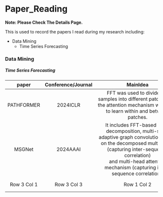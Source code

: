 # Paper_Reading

**Note: Please Check The Details Page.**

This is used to record the papers I read during my research including:
- Data Mining
    - Time Series Forecasting

### Data Mining

##### Time Series Forecasting

<!-- 论文名，年份会议，内容，文章链接，代码链接，解读链接 -->
| paper |Conference/Journal | MainIdea | PaperLink | CodeLink | PersonalInterpretation |
|:----------:|:----------:|:----------:|:----------:|:----------:|:----------:|
| PATHFORMER | 2024ICLR |  <div style="width: 200pt"> FFT was used to divide the samples into different patches,and the attention mechanism was used to learn within and between patches. | [paper pdf](https://arxiv.org/pdf/2402.05956) | [code](https://github.com/decisionintelligence/pathformer) | Row 1 Col 3 |
| MSGNet | 2024AAAI | <div style="width: 200pt"> It includes FFT-based scale decomposition, multi-scale adaptive graph convolution based on the decomposed multi-scale (capturing inter-sequence correlation) <br> and multi-head attention mechanism (capturing intra-sequence correlation). | [paper pdf](https://ojs.aaai.org/index.php/AAAI/article/view/28991) | [code](https://github.com/YoZhibo/MSGNet) | [click here](https://blog.csdn.net/weixin_66813444/article/details/139930335?spm=1001.2014.3001.5502) |
| Row 3 Col 1 | Row 3 Col 3 | Row 1 Col 2 | Row 1 Col 3 | Row 1 Col 2 | Row 1 Col 3 |

